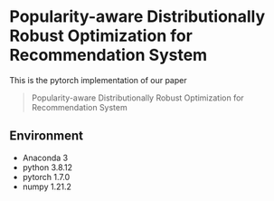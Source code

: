 # Popularity-aware Distributionally Robust Optimization for Recommendation System
This is the pytorch implementation of our paper
> Popularity-aware Distributionally Robust Optimization for Recommendation System

## Environment
- Anaconda 3
- python 3.8.12
- pytorch 1.7.0
- numpy 1.21.2
